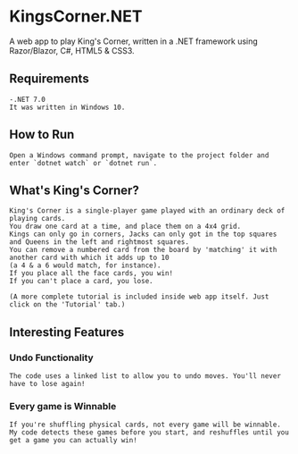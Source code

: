 # KingsCorner.NET
A web app to play King's Corner, written in a .NET framework using Razor/Blazor, C#, HTML5 &amp; CSS3.

## Requirements
    -.NET 7.0
    It was written in Windows 10.

## How to Run
    Open a Windows command prompt, navigate to the project folder and enter `dotnet watch` or `dotnet run`.

## What's King's Corner?
    King's Corner is a single-player game played with an ordinary deck of playing cards.
    You draw one card at a time, and place them on a 4x4 grid.
    Kings can only go in corners, Jacks can only got in the top squares and Queens in the left and rightmost squares. 
    You can remove a numbered card from the board by 'matching' it with another card with which it adds up to 10 
    (a 4 & a 6 would match, for instance). 
    If you place all the face cards, you win!
    If you can't place a card, you lose.
    
    (A more complete tutorial is included inside web app itself. Just click on the 'Tutorial' tab.)
    
## Interesting Features
### Undo Functionality
    The code uses a linked list to allow you to undo moves. You'll never have to lose again!
### Every game is Winnable
    If you're shuffling physical cards, not every game will be winnable. 
    My code detects these games before you start, and reshuffles until you get a game you can actually win!
